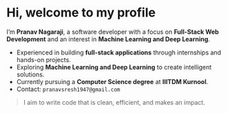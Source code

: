 # Hi, welcome to my profile

I’m **Pranav Nagaraji**, a software developer with a focus on **Full-Stack Web Development** and an interest in **Machine Learning and Deep Learning**.  

- Experienced in building **full-stack applications** through internships and hands-on projects.  
- Exploring **Machine Learning and Deep Learning** to create intelligent solutions.  
- Currently pursuing a **Computer Science degree** at **IIITDM Kurnool**.  
- Contact: `pranavsresh1947@gmail.com`  

> I aim to write code that is clean, efficient, and makes an impact.
